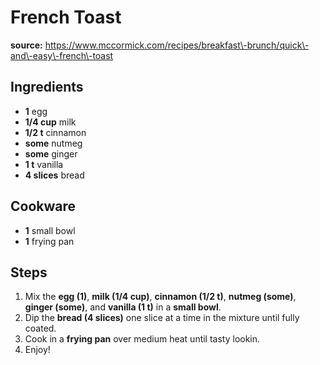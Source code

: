 # French Toast

**source:** https://www.mccormick.com/recipes/breakfast\-brunch/quick\-and\-easy\-french\-toast  

## Ingredients
- **1** egg
- **1/4 cup** milk
- **1/2 t** cinnamon
- **some** nutmeg
- **some** ginger
- **1 t** vanilla
- **4 slices** bread

## Cookware
- **1** small bowl
- **1** frying pan

## Steps
1. Mix the **egg (1)**, **milk (1/4 cup)**, **cinnamon (1/2 t)**, **nutmeg (some)**, **ginger (some)**, and **vanilla (1 t)** in a **small bowl**.
2. Dip the **bread (4 slices)** one slice at a time in the mixture until fully coated.
3. Cook in a **frying pan** over medium heat until tasty lookin.
4. Enjoy\!
